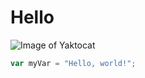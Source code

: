 # Hello 

![Image of Yaktocat](https://octodex.github.com/images/yaktocat.png)

``` javascript
var myVar = "Hello, world!";
```
